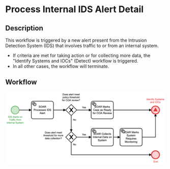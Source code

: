 # Process Internal IDS Alert Detail

## Description
This workflow is triggered by a new alert present from the Intrusion Detection System 
(IDS) that involves traffic to or from an internal system.

- If criteria are met for taking action or for collecting more data, the "Identify Systems
and IOCs" (Detect) workflow is triggered.
- In all other cases, the workflow will terminate.

## Workflow 

![Process Internal IDS Alert](Process_Internal_IDS_Alert.png)
